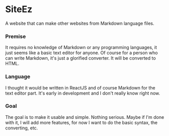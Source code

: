 # SiteEz
A website that can make other websites from Markdown language files.
### Premise
It requires no knowledge of Markdown or any programming languages, it just seems like a basic text editor for anyone. Of course for a person who can write Markdown, it's just a glorified converter. It will be converted to HTML.
### Language
I thought it would be written in ReactJS and of course Markdown for the text editor part. It's early in development
and I don't really know right now.
### Goal
The goal is to make it usable and simple. Nothing serious. Maybe if I'm done with it, I will add more features, for now I want to do the basic syntax, the converting, etc.
